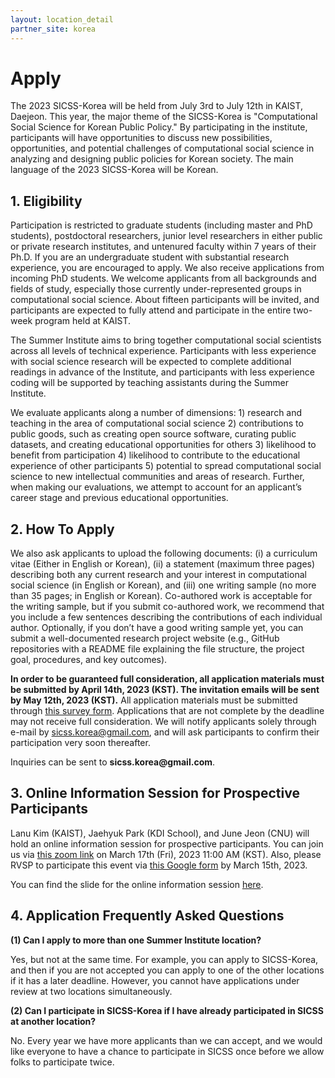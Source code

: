 ```yaml
---
layout: location_detail
partner_site: korea
---
```


# Apply
The 2023 SICSS-Korea will be held from July 3rd to July 12th in KAIST, Daejeon. This year, the major theme of the SICSS-Korea is "Computational Social Science for Korean Public Policy." By participating in the institute, participants will have opportunities to discuss new possibilities, opportunities, and potential challenges of computational social science in analyzing and designing public policies for Korean society. The main language of the 2023 SICSS-Korea will be Korean.

## 1. Eligibility
Participation is restricted to graduate students (including master and PhD students), postdoctoral researchers, junior level researchers in either public or private research institutes, and untenured faculty within 7 years of their Ph.D. If you are an undergraduate student with substantial research experience, you are encouraged to apply. We also receive applications from incoming PhD students. We welcome applicants from all backgrounds and fields of study, especially those currently under-represented groups in computational social science. About fifteen participants will be invited, and participants are expected to fully attend and participate in the entire two-week program held at KAIST.

The Summer Institute aims to bring together computational social scientists across all levels of technical experience. Participants with less experience with social science research will be expected to complete additional readings in advance of the Institute, and participants with less experience coding will be supported by teaching assistants during the Summer Institute.

We evaluate applicants along a number of dimensions: 1) research and teaching in the area of computational social science 2) contributions to public goods, such as creating open source software, curating public datasets, and creating educational opportunities for others 3) likelihood to benefit from participation 4) likelihood to contribute to the educational experience of other participants 5) potential to spread computational social science to new intellectual communities and areas of research. Further, when making our evaluations, we attempt to account for an applicant’s career stage and previous educational opportunities.


## 2. How To Apply

We also ask applicants to upload the following documents: (i) a curriculum vitae (Either in English or Korean), (ii) a statement (maximum three pages) describing both any current research and your interest in computational social science (in English or Korean), and (iii) one writing sample (no more than 35 pages; in English or Korean). Co-authored work is acceptable for the writing sample, but if you submit co-authored work, we recommend that you include a few sentences describing the contributions of each individual author. Optionally, if you don’t have a good writing sample yet, you can submit a well-documented research project website (e.g., GitHub repositories with a README file explaining the file structure, the project goal, procedures, and key outcomes).

__In order to be guaranteed full consideration, all application materials must be submitted by April 14th, 2023 (KST). The invitation emails will be sent by May 12th, 2023 (KST).__ All application materials must be submitted through [this survey form](https://forms.gle/BSKzWhtNx2fRLwZT8). Applications that are not complete by the deadline may not receive full consideration. We will notify applicants solely through e-mail by sicss.korea@gmail.com, and will ask participants to confirm their participation very soon thereafter.

Inquiries can be sent to __sicss.korea@gmail.com__.

## 3. Online Information Session for Prospective Participants

Lanu Kim (KAIST), Jaehyuk Park (KDI School), and June Jeon (CNU) will hold an online information session for prospective participants. You can join us via [this zoom link](https://kaist.zoom.us/j/86329658488) on March 17th (Fri), 2023 11:00 AM (KST). Also, please RVSP to participate this event via [this Google form](https://forms.gle/nswBchuzdS4ApB6a9) by March 15th, 2023.

You can find the slide for the online information session [here](https://drive.google.com/file/d/1KrhuNv3cJwjGtJrqLDFHf_a-1nQ80Te7/view?usp=share_link).

## 4. Application Frequently Asked Questions

__(1) Can I apply to more than one Summer Institute location?__

Yes, but not at the same time. For example, you can apply to SICSS-Korea, and then if you are not accepted you can apply to one of the other locations if it has a later deadline. However, you cannot have applications under review at two locations simultaneously.

__(2) Can I participate in SICSS-Korea if I have already participated in SICSS at another location?__

No. Every year we have more applicants than we can accept, and we would like everyone to have a chance to participate in SICSS once before we allow folks to participate twice.
